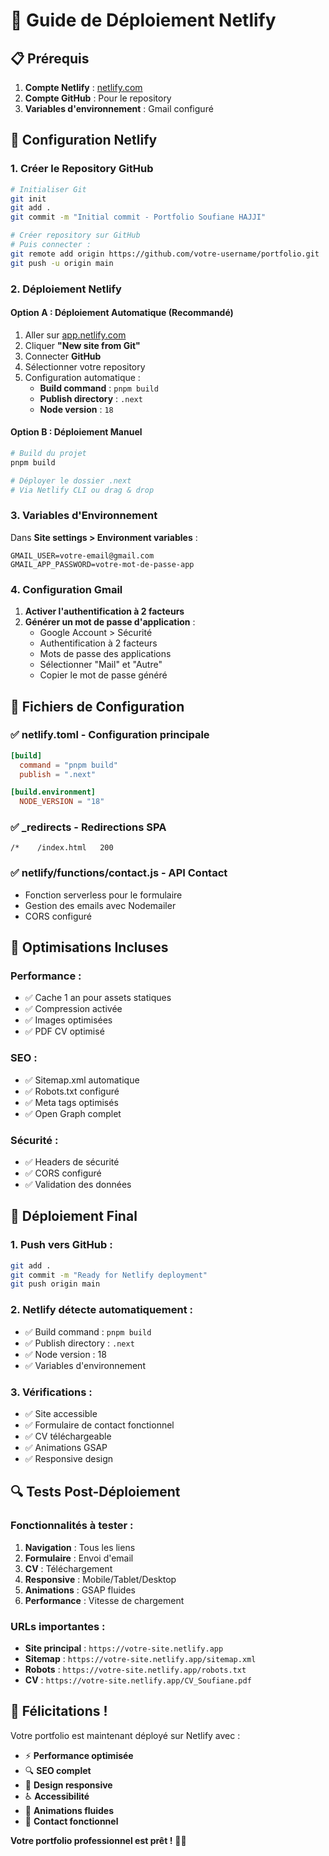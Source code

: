 # 🚀 Guide de Déploiement Netlify

## 📋 Prérequis

1. **Compte Netlify** : [netlify.com](https://netlify.com)
2. **Compte GitHub** : Pour le repository
3. **Variables d'environnement** : Gmail configuré

## 🔧 Configuration Netlify

### 1. **Créer le Repository GitHub**

```bash
# Initialiser Git
git init
git add .
git commit -m "Initial commit - Portfolio Soufiane HAJJI"

# Créer repository sur GitHub
# Puis connecter :
git remote add origin https://github.com/votre-username/portfolio.git
git push -u origin main
```

### 2. **Déploiement Netlify**

#### **Option A : Déploiement Automatique (Recommandé)**

1. Aller sur [app.netlify.com](https://app.netlify.com)
2. Cliquer **"New site from Git"**
3. Connecter **GitHub**
4. Sélectionner votre repository
5. Configuration automatique :
   - **Build command** : `pnpm build`
   - **Publish directory** : `.next`
   - **Node version** : `18`

#### **Option B : Déploiement Manuel**

```bash
# Build du projet
pnpm build

# Déployer le dossier .next
# Via Netlify CLI ou drag & drop
```

### 3. **Variables d'Environnement**

Dans **Site settings > Environment variables** :

```
GMAIL_USER=votre-email@gmail.com
GMAIL_APP_PASSWORD=votre-mot-de-passe-app
```

### 4. **Configuration Gmail**

1. **Activer l'authentification à 2 facteurs**
2. **Générer un mot de passe d'application** :
   - Google Account > Sécurité
   - Authentification à 2 facteurs
   - Mots de passe des applications
   - Sélectionner "Mail" et "Autre"
   - Copier le mot de passe généré

## 📁 Fichiers de Configuration

### ✅ **netlify.toml** - Configuration principale
```toml
[build]
  command = "pnpm build"
  publish = ".next"

[build.environment]
  NODE_VERSION = "18"
```

### ✅ **_redirects** - Redirections SPA
```
/*    /index.html   200
```

### ✅ **netlify/functions/contact.js** - API Contact
- Fonction serverless pour le formulaire
- Gestion des emails avec Nodemailer
- CORS configuré

## 🎯 Optimisations Incluses

### **Performance :**
- ✅ Cache 1 an pour assets statiques
- ✅ Compression activée
- ✅ Images optimisées
- ✅ PDF CV optimisé

### **SEO :**
- ✅ Sitemap.xml automatique
- ✅ Robots.txt configuré
- ✅ Meta tags optimisés
- ✅ Open Graph complet

### **Sécurité :**
- ✅ Headers de sécurité
- ✅ CORS configuré
- ✅ Validation des données

## 🚀 Déploiement Final

### **1. Push vers GitHub :**
```bash
git add .
git commit -m "Ready for Netlify deployment"
git push origin main
```

### **2. Netlify détecte automatiquement :**
- ✅ Build command : `pnpm build`
- ✅ Publish directory : `.next`
- ✅ Node version : 18
- ✅ Variables d'environnement

### **3. Vérifications :**
- ✅ Site accessible
- ✅ Formulaire de contact fonctionnel
- ✅ CV téléchargeable
- ✅ Animations GSAP
- ✅ Responsive design

## 🔍 Tests Post-Déploiement

### **Fonctionnalités à tester :**
1. **Navigation** : Tous les liens
2. **Formulaire** : Envoi d'email
3. **CV** : Téléchargement
4. **Responsive** : Mobile/Tablet/Desktop
5. **Animations** : GSAP fluides
6. **Performance** : Vitesse de chargement

### **URLs importantes :**
- **Site principal** : `https://votre-site.netlify.app`
- **Sitemap** : `https://votre-site.netlify.app/sitemap.xml`
- **Robots** : `https://votre-site.netlify.app/robots.txt`
- **CV** : `https://votre-site.netlify.app/CV_Soufiane.pdf`

## 🎉 Félicitations !

Votre portfolio est maintenant déployé sur Netlify avec :
- ⚡ **Performance optimisée**
- 🔍 **SEO complet**
- 📱 **Design responsive**
- ♿ **Accessibilité**
- 🎨 **Animations fluides**
- 📧 **Contact fonctionnel**

**Votre portfolio professionnel est prêt !** 🎯✨
